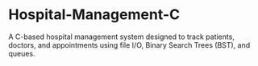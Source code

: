 # Hospital-Management-C
A C-based hospital management system designed to track patients, doctors, and appointments using file I/O, Binary Search Trees (BST), and queues.
